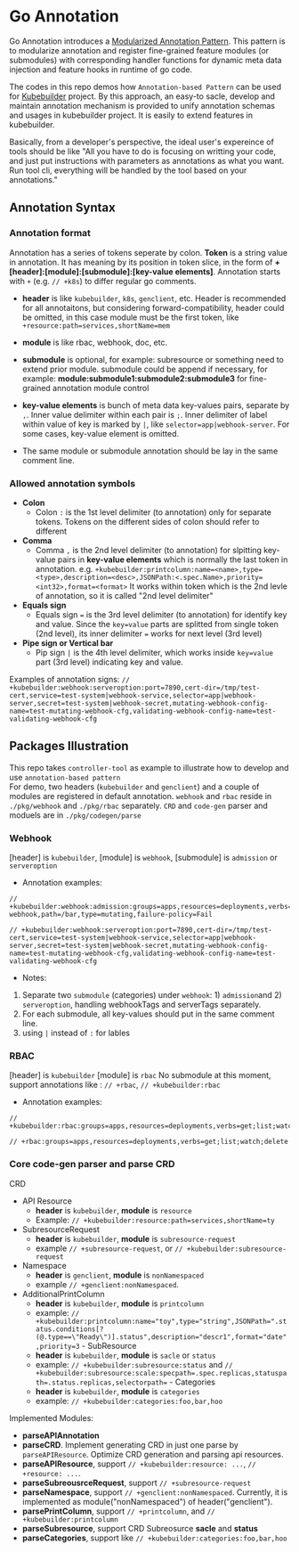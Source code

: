 # Go Annotation
Go Annotation introduces a [Modularized Annotation Pattern](./Modularized-Annotation-Pattern.md). This pattern is to modularize annotation and register fine-grained feature modules (or submodules) with corresponding handler functions for dynamic meta data injection and feature hooks in runtime of go code.

The codes in this repo demos how `Annotation-based Pattern` can be used for [Kubebuilder](https://github.com/kubernetes-sigs/kubebuilder) project. By this approach, an easy-to sacle, develop and maintain annotation mechanism is provided to unify annotation schemas and usages in kubebuilder project. It is easily to extend features in kubebuilder.


Basically, from a developer's perspective, the ideal user's expereince of tools should be like "All you have to do is focusing on writting your code, and just put instructions with parameters as annotations as what you want. Run tool cli, everything will be handled by the tool based on your annotations."

## Annotation Syntax
### Annotation format
Annotation has a series of tokens seperate by colon. **Token** is a string value in annotation. It has meaning by its position in token slice, in the form of **+[header]:[module]:[submodule]:[key-value elements]**. Annotation starts with `+` (e.g. `// +k8s`) to differ regular go comments.

- **header** is like `kubebuilder`, `k8s`, `genclient`, etc. Header is recommended for all annotaitons, but considering forward-compatibility, header could be omitted, in this case module must be the first token, like `+resource:path=services,shortName=mem`

- **module** is like rbac, webhook, doc, etc. 
- **submodule** is optional, for example: subresource or something need to extend prior module. submodule could be append if necessary, for example: **module:submodule1:submodule2:submodule3** for fine-grained annotation module control

- **key-value elements** is bunch of meta data key-values pairs, separate by `,`. Inner value delimiter within each pair is `;`. Inner delimiter of label within value of key is marked by `|`, like `selector=app|webhook-server`. For some cases, key-value element is omitted.

- The same module or submodule annotation should be lay in the same comment line.

### Allowed annotation symbols
- **Colon**
  - Colon `:` is the 1st level delimiter (to annotation) only for separate tokens. Tokens on the different sides of colon should refer to different
- **Comma**
  - Comma `,` is the 2nd level delimiter (to annotation) for slpitting key-value pairs in **key-value elements** which is normally the last token in annotation. e.g. `+kubebuilder:printcolumn:name=<name>,type=<type>,description=<desc>,JSONPath:<.spec.Name>,priority=<int32>,format=<format>` It works within token which is the 2nd levle of annotation, so it is called "2nd level delimiter"
- **Equals sign**
  - Equals sign `=` is the 3rd level delimiter (to annotation) for identify key and value. Since the `key=value` parts are splitted from single token (2nd level), its inner delimiter `=` works for next level (3rd level)
- **Pipe sign or Vertical bar**
  - Pip sign `|` is the 4th level delimiter, which works inside `key=value` part (3rd level) indicating key and value.

Examples of annotation signs:
`// +kubebuilder:webhook:serveroption:port=7890,cert-dir=/tmp/test-cert,service=test-system|webhook-service,selector=app|webhook-server,secret=test-system|webhook-secret,mutating-webhook-config-name=test-mutating-webhook-cfg,validating-webhook-config-name=test-validating-webhook-cfg`


## Packages Illustration
This repo takes `controller-tool` as example to illustrate how to develop and use `annotation-based pattern`  
For demo, two headers (`kubebuilder` and `genclient`) and a couple of modules are registered in default annotation.
`webhook` and `rbac` reside in `./pkg/webhook` and `./pkg/rbac` separately. `CRD` and `code-gen` parser and moduels are in `./pkg/codegen/parse`

### Webhook
[header] is `kubebuilder`,
[module] is `webhook`,
[submodule] is `admission` or `serveroption`

- Annotation examples:
```golang
// +kubebuilder:webhook:admission:groups=apps,resources=deployments,verbs=CREATE;UPDATE,name=bar-webhook,path=/bar,type=mutating,failure-policy=Fail

// +kubebuilder:webhook:serveroption:port=7890,cert-dir=/tmp/test-cert,service=test-system|webhook-service,selector=app|webhook-server,secret=test-system|webhook-secret,mutating-webhook-config-name=test-mutating-webhook-cfg,validating-webhook-config-name=test-validating-webhook-cfg
```
- Notes:
1. Separate two `submodule` (categories) under `webhook`: 1) `admission`and 2) `serveroption`, handling webhookTags and serverTags separately.
2. For each submodule, all key-values should put in the same comment line.
3. using `|` instead of `:` for lables

### RBAC
[header] is `kubebuilder`
[module] is `rbac`
No submodule at this moment, support annotations like : `// +rbac`, `// +kubebuilder:rbac`

- Annotation examples:
```golang
// +kubebuilder:rbac:groups=apps,resources=deployments,verbs=get;list;watch;delete

// +rbac:groups=apps,resources=deployments,verbs=get;list;watch;delete
```

### Core code-gen parser and parse CRD
CRD
   - API Resource
      -  **header** is `kubebuilder`, **module** is `resource`
      - Example: `// +kubebuilder:resource:path=services,shortName=ty`
   - SubresourceRequest
     -  **header** is `kubebuilder`, **module** is `subresource-request`
      - example `// +subresource-request`, or `// +kubebuilder:subresource-request`
   - Namespace
      - **header** is `genclient`, **module** is `nonNamespaced`
      - example `// +genclient:nonNamespaced`.
   - AdditionalPrintColumn
      - **header** is `kubebuilder`, **module** is `printcolumn`
      - example: `// +kubebuilder:printcolumn:name="toy",type="string",JSONPath=".status.conditions[?(@.type==\"Ready\")].status",description="descr1",format="date",priority=3`
    - SubResource
       - **header** is `kubebuilder`, **module** is `sacle` or  `status`
       - example: `// +kubebuilder:subresource:status` and `// +kubebuilder:subresource:scale:specpath=.spec.replicas,statuspath=.status.replicas,selectorpath=`
    - Categories
       - **header** is `kubebuilder`, **module** is `categories`
       - example: `// +kubebuilder:categories:foo,bar,hoo`


Implemented Modules:
- **parseAPIAnnotation**
- **parseCRD**. Implement generating CRD in just one parse by `parseAPIResource`. Optimize CRD generation and parsing api resources.
- **parseAPIResource**, support `// +kubebuilder:resource: ...`, `// +resource: ...`. 
- **parseSubreousrceRequest**, support `// +subresource-request`
- **parseNamespace**, support `// +genclient:nonNamespaced`. Currently, it is implemented as module("nonNamespaced") of header("genclient").
- **parsePrintColumn**, support `// +printcolumn`, and `// +kubebuilder:printcolumn`
- **parseSubresource**, support CRD Subreosurce **sacle** and **status**
- **parseCategories**, support like `// +kubebuilder:categories:foo,bar,hoo`
